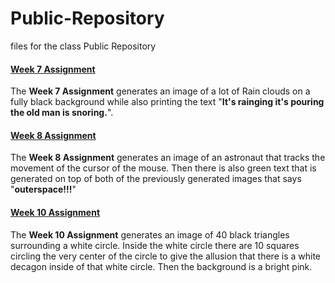 # Public-Repository 
files for the class Public Repository

#### [Week 7 Assignment](https://github.com/TylerKokott/Public-Repository/blob/gh-pages/Chemical_concavenator_2024_10_21_20_00_23.zip)
The **Week 7 Assignment** generates an image of a lot of Rain clouds on a fully black background while also printing the text "**It's rainging it's pouring the old man is snoring.**".


#### [Week 8 Assignment](https://github.com/TylerKokott/Public-Repository/blob/gh-pages/Selective_clam_2024_10_28_20_00_10.zip)
The **Week 8 Assignment** generates an image of an astronaut that tracks the movement of the cursor of the mouse.
Then there is also green text that is generated on top of both of the previously generated images that says "**outerspace!!!**"


#### [Week 10 Assignment](https://github.com/TylerKokott/Public-Repository/blob/gh-pages/Sustaining_lace_2024_11_10_23_00_48.zip)
The **Week 10 Assignment** generates an image of 40 black triangles surrounding a white circle. Inside the white circle there are 10 squares circling the very center of the circle to give the allusion
that there is a white decagon inside of that white circle. Then the background is a bright pink.
